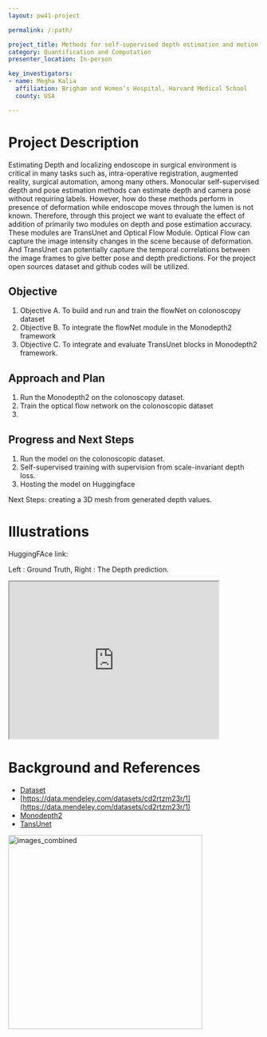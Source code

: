 ```yaml
---
layout: pw41-project

permalink: /:path/

project_title: Methods for self-supervised depth estimation and motion estimation in colonoscopy under deformation
category: Quantification and Computation
presenter_location: In-person

key_investigators:
- name: Megha Kalia
  affiliation: Brigham and Women’s Hospital, Harvard Medical School
  county: USA

---
```


# Project Description

Estimating Depth and localizing endoscope in surgical environment is critical in many tasks such as, intra-operative registration, augmented reality, surgical automation, among many others. Monocular self-supervised depth and pose estimation methods can estimate depth and camera pose without requiring labels. However, how do these methods perform in presence of deformation while endoscope moves through the lumen is not known. Therefore, through this project we want to evaluate the effect of addition of primarily two modules on depth and pose estimation accuracy. These modules are TransUnet and Optical Flow Module. Optical Flow can capture the image intensity changes in the scene because of deformation. And TransUnet can potentially capture the temporal correlations between the image frames to give better pose and depth predictions. For the project open sources dataset and github codes will be utilized.  


## Objective


1. Objective A. To build and run and train the flowNet on colonoscopy dataset
1. Objective B. To integrate the flowNet module in the Monodepth2 framework
1. Objective C. To integrate and evaluate TransUnet blocks in Monodepth2 framework. 

## Approach and Plan


1. Run the Monodepth2 on the colonoscopy dataset. 
1. Train the optical flow network on the colonoscopic dataset
1. 

## Progress and Next Steps

1. Run the model on the colonoscopic dataset. 
2. Self-supervised training with supervision from scale-invariant depth loss.
3. Hosting the model on Huggingface

Next Steps:
creating a 3D mesh from generated depth values. 

# Illustrations

HuggingFAce link: 

Left : Ground Truth, Right : The Depth prediction. 

 <iframe width="420" height="315" src="https://youtu.be/PwY5dyqEEQA">
 </iframe>

# Background and References

- [Dataset](http://cmic.cs.ucl.ac.uk/ColonoscopyDepth/Data/)
- [https://data.mendeley.com/datasets/cd2rtzm23r/1](https://data.mendeley.com/datasets/cd2rtzm23r/1)
- [Monodepth2](https://github.com/nianticlabs/monodepth2)
- [TansUnet](https://github.com/Beckschen/TransUNet/tree/main/networks)

<img width="389" alt="images_combined" src="https://github.com/NA-MIC/ProjectWeek/assets/64866412/9791afc8-7b19-456f-84a5-b04ac13a8b4f">

